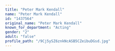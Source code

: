 ```yaml
---
title: "Peter Mark Kendall"
name: "Peter Mark Kendall"
id: "1437564"
original_name: "Peter Mark Kendall"
known_for_department: "Acting"
gender: "2"
adult: "false"
profile_path: "/9Cj5ySZ6znkNcASB5CZeibuDGsd.jpg"
---
```

